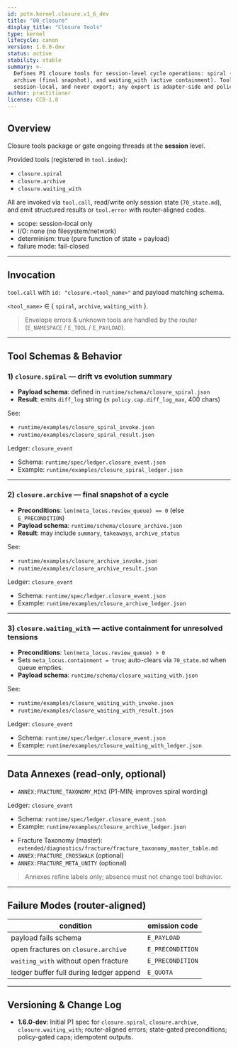```yaml
---
id: potm.kernel.closure.v1_6_dev
title: "80_closure"
display_title: "Closure Tools"
type: kernel
lifecycle: canon
version: 1.6.0-dev
status: active
stability: stable
summary: >-
  Defines P1 closure tools for session-level cycle operations: spiral (drift vs evolution),
  archive (final snapshot), and waiting_with (active containment). Tools are deterministic,
  session-local, and never export; any export is adapter-side and policy-gated.
author: practitioner
license: CC0-1.0
---
```


## Overview

Closure tools package or gate ongoing threads at the **session** level.

Provided tools (registered in `tool.index`):
- `closure.spiral`
- `closure.archive`
- `closure.waiting_with`

All are invoked via `tool.call`, read/write only session state (`70_state.md`),
and emit structured results or `tool.error` with router-aligned codes.

- scope: session-local only  
- I/O: none (no filesystem/network)  
- determinism: true (pure function of state + payload)  
- failure mode: fail-closed  

---

## Invocation

`tool.call` with `id: "closure.<tool_name>"` and payload matching schema.  

`<tool_name>` ∈ { `spiral`, `archive`, `waiting_with` }.  

> Envelope errors & unknown tools are handled by the router (`E_NAMESPACE` / `E_TOOL` / `E_PAYLOAD`).  

---

## Tool Schemas & Behavior

### 1) `closure.spiral` — drift vs evolution summary

- **Payload schema**: defined in `runtime/schema/closure_spiral.json`  
- **Result**: emits `diff_log` string (≤ `policy.cap.diff_log_max`, 400 chars)  

See:  
- `runtime/examples/closure_spiral_invoke.json`  
- `runtime/examples/closure_spiral_result.json`

Ledger: `closure_event`
- Schema: `runtime/spec/ledger.closure_event.json`
- Example: `runtime/examples/closure_spiral_ledger.json`

---

### 2) `closure.archive` — final snapshot of a cycle

- **Preconditions**: `len(meta_locus.review_queue) == 0` (else `E_PRECONDITION`)  
- **Payload schema**: `runtime/schema/closure_archive.json`  
- **Result**: may include `summary`, `takeaways`, `archive_status`  

See:  
- `runtime/examples/closure_archive_invoke.json`  
- `runtime/examples/closure_archive_result.json`

Ledger: `closure_event`
- Schema: `runtime/spec/ledger.closure_event.json`
- Example: `runtime/examples/closure_archive_ledger.json`

---

### 3) `closure.waiting_with` — active containment for unresolved tensions

- **Preconditions**: `len(meta_locus.review_queue) > 0`  
- Sets `meta_locus.containment = true`; auto-clears via `70_state.md` when queue empties.  
- **Payload schema**: `runtime/schema/closure_waiting_with.json`  

See:  
- `runtime/examples/closure_waiting_with_invoke.json`  
- `runtime/examples/closure_waiting_with_result.json`

Ledger: `closure_event`
- Schema: `runtime/spec/ledger.closure_event.json`
- Example: `runtime/examples/closure_waiting_with_ledger.json`

---

## Data Annexes (read-only, optional)

* `ANNEX:FRACTURE_TAXONOMY_MINI` (P1-MIN; improves spiral wording)  

Ledger: `closure_event`
- Schema: `runtime/spec/ledger.closure_event.json`
- Example: `runtime/examples/closure_archive_ledger.json`

* Fracture Taxonomy (master): `extended/diagnostics/fracture/fracture_taxonomy_master_table.md`  
* `ANNEX:FRACTURE_CROSSWALK` (optional)  
* `ANNEX:FRACTURE_META_UNITY` (optional)  

> Annexes refine labels only; absence must not change tool behavior.  

---

## Failure Modes (router-aligned)

| condition                               | emission code    |
| --------------------------------------- | ---------------- |
| payload fails schema                    | `E_PAYLOAD`      |
| open fractures on `closure.archive`     | `E_PRECONDITION` |
| `waiting_with` without open fracture    | `E_PRECONDITION` |
| ledger buffer full during ledger append | `E_QUOTA`        |

---

## Versioning & Change Log

* **1.6.0-dev**: Initial P1 spec for `closure.spiral`, `closure.archive`, `closure.waiting_with`; router-aligned errors; state-gated preconditions; policy-gated caps; idempotent outputs.
